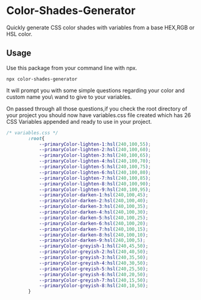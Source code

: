 # Color-Shades-Generator
Quickly generate CSS color shades with variables from a base HEX,RGB or HSL color.

## Usage
Use this package from your command line with npx.

```
npx color-shades-generator
```

It will prompt you with some simple questions regarding your color and custom name you\ wand to give 
to your variables. 

<!-- 
![screenshot]() -->

On passed through all those questions,if you check the root directory of your project you should now have variables.css file created which has 26 CSS Variables appended and ready to use in your project. 


```css
/* variables.css */
        :root{
            --primaryColor-lighten-1:hsl(240,100,55);
            --primaryColor-lighten-2:hsl(240,100,60);
            --primaryColor-lighten-3:hsl(240,100,65);
            --primaryColor-lighten-4:hsl(240,100,70);
            --primaryColor-lighten-5:hsl(240,100,75);
            --primaryColor-lighten-6:hsl(240,100,80);
            --primaryColor-lighten-7:hsl(240,100,85);
            --primaryColor-lighten-8:hsl(240,100,90);
            --primaryColor-lighten-9:hsl(240,100,95);
            --primaryColor-darken-1:hsl(240,100,45);
            --primaryColor-darken-2:hsl(240,100,40);
            --primaryColor-darken-3:hsl(240,100,35);
            --primaryColor-darken-4:hsl(240,100,30);
            --primaryColor-darken-5:hsl(240,100,25);
            --primaryColor-darken-6:hsl(240,100,20);
            --primaryColor-darken-7:hsl(240,100,15);
            --primaryColor-darken-8:hsl(240,100,10);
            --primaryColor-darken-9:hsl(240,100,5);
            --primaryColor-greyish-1:hsl(240,45,50);
            --primaryColor-greyish-2:hsl(240,40,50);
            --primaryColor-greyish-3:hsl(240,35,50);
            --primaryColor-greyish-4:hsl(240,30,50);
            --primaryColor-greyish-5:hsl(240,25,50);
            --primaryColor-greyish-6:hsl(240,20,50);
            --primaryColor-greyish-7:hsl(240,15,50);
            --primaryColor-greyish-8:hsl(240,10,50);
        }
```



